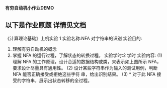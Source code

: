 **有穷自动机小作业DEMO**

以下是作业原题 详情见文档
--------

《计算理论基础》上机实验 1
实验名称:NFA 对字符串的识别 实验目的:
1. 理解有穷自动机的概念
2. 掌握 NFA 的运行过程，了解状态的转换过程。
实验学时:2 学时 实验内容:
(1) 理解 NFA 的工作原理，设计合适的数据结构或类，来表示如上图所示 NFA， 要求设计尽量具有通用性。
(2) 设计某些字符串作为输入的测试用例，判断 NFA 能否正确接受或拒绝这些字符 串，给出识别结果。
(3) * 对于此 NFA 接受的字符串，展示出状态转移的全过程。
